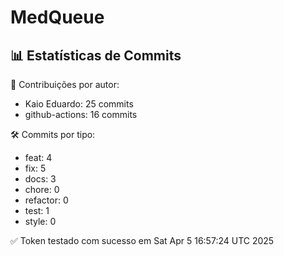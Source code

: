# MedQueue
<!-- COMMIT_STATS_START -->
## 📊 Estatísticas de Commits

👤 Contribuições por autor:
- Kaio Eduardo: 25 commits
- github-actions: 16 commits

🛠️ Commits por tipo:
- feat: 4
- fix: 5
- docs: 3
- chore: 0
- refactor: 0
- test: 1
- style: 0
<!-- COMMIT_STATS_END -->
✅ Token testado com sucesso em Sat Apr  5 16:57:24 UTC 2025
